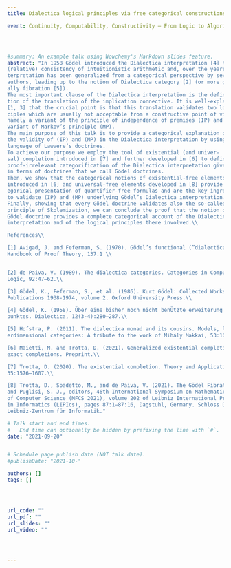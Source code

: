 ```yaml
---
title: Dialectica logical principles via free categorical constructions

event: Continuity, Computability, Constructivity – From Logic to Algorithms (CCC2021)




#summary: An example talk using Wowchemy's Markdown slides feature.
abstract: "In 1958 Gödel introduced the Dialectica interpretation [4] to prove the
(relative) consistency of intuitionistic arithmetic and, over the years, this in-
terpretation has been generalized from a categorical perspective by several
authors, leading up to the notion of Dialectica category [2] (or more gener-
ally fibration [5]).
The most important clause of the Dialectica interpretation is the defini-
tion of the translation of the implication connective. It is well-explained in
[1, 3] that the crucial point is that this translation validates two logical prin-
ciples which are usually not acceptable from a constructive point of view,
namely a variant of the principle of independence of premises (IP) and a
variant of Markov’s principle (MP).
The main purpose of this talk is to provide a categorical explanation of
the validity of (IP) and (MP) in the Dialectica interpretation by using the
language of Lawvere’s doctrines.
To achieve our purpose we employ the tool of existential (and univer-
sal) completion introduced in [7] and further developed in [6] to define a
proof-irrelevant categorification of the Dialectica interpretation given in [8]
in terms of doctrines that we call Gödel doctrines.
Then, we show that the categorical notions of existential-free elements
introduced in [6] and universal-free elements developed in [8] provide a cat-
egorical presentation of quantifier-free formulas and are the key ingredient
to validate (IP) and (MP) underlying Gödel’s Dialectica interpretation.
Finally, showing that every Gödel doctrine validates also the so-called
principle of Skolemization, we can conclude the proof that the notion of
Gödel doctrine provides a complete categorical account of the Dialectica
interpretation and of the logical principles there involved.\\

References\\

[1] Avigad, J. and Feferman, S. (1970). Gödel’s functional (”dialectica”) interpretation.
Handbook of Proof Theory, 137.1 \\


[2] de Paiva, V. (1989). The dialectica categories. Categories in Computer Science and
Logic, 92:47–62.\\

[3] Gödel, K., Feferman, S., et al. (1986). Kurt Gödel: Collected Works: Volume II:
Publications 1938-1974, volume 2. Oxford University Press.\\

[4] Gödel, K. (1958). Über eine bisher noch nicht benÜtzte erweiterung des finiten stand-
punktes. Dialectica, 12(3-4):280–287.\\

[5] Hofstra, P. (2011). The dialectica monad and its cousins. Models, logics, and high-
erdimensional categories: A tribute to the work of Mihály Makkai, 53:107–139.\\

[6] Maietti, M. and Trotta, D. (2021). Generalized existential completions, regular and
exact completions. Preprint.\\

[7] Trotta, D. (2020). The existential completion. Theory and Applications of Categories,
35:1576–1607.\\

[8] Trotta, D., Spadetto, M., and de Paiva, V. (2021). The Gödel Fibration. In Bonchi, F.
and Puglisi, S. J., editors, 46th International Symposium on Mathematical Foundations
of Computer Science (MFCS 2021), volume 202 of Leibniz International Proceedings
in Informatics (LIPIcs), pages 87:1–87:16, Dagstuhl, Germany. Schloss Dagstuhl –
Leibniz-Zentrum für Informatik."

# Talk start and end times.
#   End time can optionally be hidden by prefixing the line with `#`.
date: "2021-09-20"


# Schedule page publish date (NOT talk date).
#publishDate: "2021-10-"

authors: []
tags: []




url_code: ""
url_pdf: ""
url_slides: ""
url_video: ""




---
```


